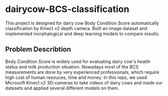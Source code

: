# dairycow-BCS-classification
This project is designed for dairy cow Body Condition Score automatically classification by Kinect v2 depth camera. Built an image dataset and implemented morphalogical and deep learning models to compare results.

## Problem Describtion
Body Condition Score is widely used for evaluating dairy cow's health status and milk production situation. Nowadays most of the BCS measurements are done by very experienced professionals, which require high cost of human resouces, time and money. In this repo, we used Microsoft Kinect v2 3D-cameras to take videos of dairy cows and made our datasets and applied several different models on them.
  
